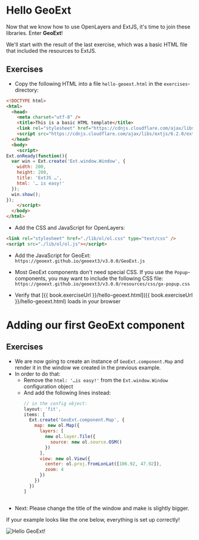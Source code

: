 # Hello GeoExt

Now that we know how to use OpenLayers and ExtJS, it's time to join these libraries. Enter **GeoExt**!

We'll start with the result of the last exercise, which was a basic HTML file that included the resources to ExtJS.

## Exercises

* Copy the following HTML into a file `hello-geoext.html` in the `exercises`-directory:

```html
<!DOCTYPE html>
<html>
  <head>
    <meta charset="utf-8" />
    <title>This is a basic HTML template</title>
    <link rel="stylesheet" href="https://cdnjs.cloudflare.com/ajax/libs/extjs/6.2.0/classic/theme-triton/resources/theme-triton-all.css" type="text/css" />
    <script src="https://cdnjs.cloudflare.com/ajax/libs/extjs/6.2.0/ext-all.js"></script>
  </head>
  <body>
    <script>
Ext.onReady(function(){
  var win = Ext.create('Ext.window.Window', {
    width: 200,
    height: 200,
    title: 'ExtJS …',
    html: '… is easy!'
  });
  win.show();
});
    </script>
  </body>
</html>
```

* Add the CSS and JavaScript for OpenLayers:

```html
<link rel="stylesheet" href="./lib/ol/ol.css" type="text/css" />
<script src="./lib/ol/ol.js"></script>
```

* Add the JavaScript for GeoExt: `https://geoext.github.io/geoext3/v3.0.0/GeoExt.js`

* Most GeoExt components don't need special CSS. If you use the `Popup`-components, you may want to include the following CSS file: `https://geoext.github.io/geoext3/v3.0.0/resources/css/gx-popup.css`

* Verify that [{{ book.exerciseUrl }}/hello-geoext.html]({{ book.exerciseUrl }}/hello-geoext.html) loads in your browser

# Adding our first GeoExt component

## Exercises

* We are now going to create an instance of `GeoExt.component.Map` and render it in the window we created in the previous example.
* In order to do that:
  * Remove the `html: '…is easy!'` from the `Ext.window.Window` configuration object
  * And add the following lines instead:
    ```javascript
    // in the config object:
    layout: 'fit',
    items: [
      Ext.create('GeoExt.component.Map', {
        map: new ol.Map({
          layers: [
            new ol.layer.Tile({
              source: new ol.source.OSM()
            })
          ],
          view: new ol.View({
            center: ol.proj.fromLonLat([106.92, 47.92]),
            zoom: 4
          })
        })
      })
    ]
   ```
* Next: Please change the title of the window and make is slightly bigger.

If your example looks like the one below, everything is set up correctly!

![Hello GeoExt!](hello-geoext.png)
